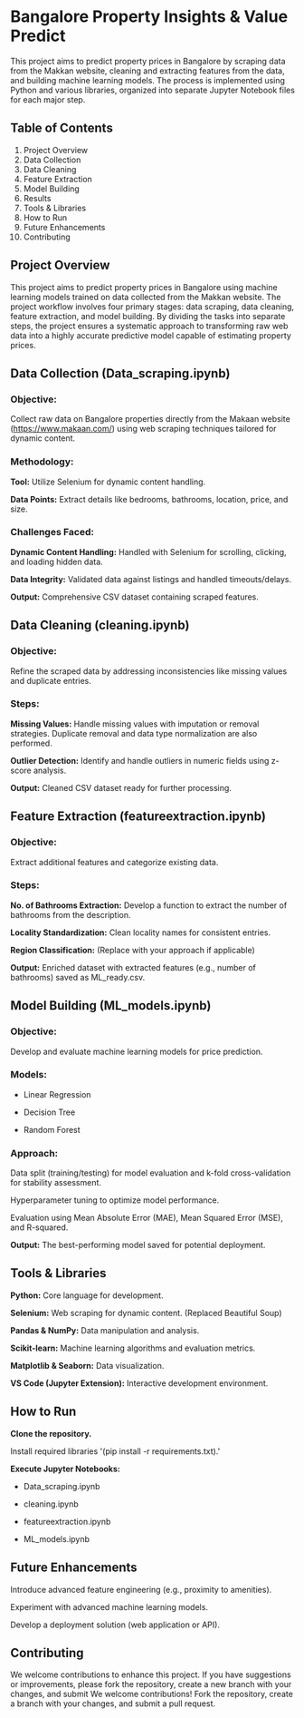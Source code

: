 # Bangalore Property Insights & Value Predict 
This project aims to predict property prices in Bangalore by scraping data from the Makkan website, cleaning and extracting features from the data, and building machine learning models. The process is implemented using Python and various libraries, organized into separate Jupyter Notebook files for each major step.

## Table of Contents

1. Project Overview
2. Data Collection
3. Data Cleaning
4. Feature Extraction
5. Model Building
6. Results
7. Tools & Libraries
8. How to Run
9. Future Enhancements
10. Contributing

## Project Overview

This project aims to predict property prices in Bangalore using machine learning models trained on data collected from the Makkan website. The project workflow involves four primary stages: data scraping, data cleaning, feature extraction, and model building. By dividing the tasks into separate steps, the project ensures a systematic approach to transforming raw web data into a highly accurate predictive model capable of estimating property prices.

## Data Collection (Data_scraping.ipynb)

### Objective:
Collect raw data on Bangalore properties directly from the Makaan website (https://www.makaan.com/) using web scraping techniques tailored for dynamic content.
 ### Methodology:

**Tool:** Utilize Selenium for dynamic content handling.

**Data Points:**  Extract details like bedrooms, bathrooms, location, price, and size.

### Challenges Faced:

**Dynamic Content Handling:** Handled with Selenium for scrolling, clicking, and loading hidden data.

**Data Integrity:** Validated data against listings and handled timeouts/delays.

**Output:** Comprehensive CSV dataset containing scraped features.

## Data Cleaning (cleaning.ipynb)

### Objective: 

Refine the scraped data by addressing inconsistencies like missing values and duplicate entries.
### Steps:
**Missing Values:** Handle missing values with imputation or removal strategies. Duplicate removal and data type normalization are also performed.

**Outlier Detection:** Identify and handle outliers in numeric fields using z-score analysis.

**Output:** Cleaned CSV dataset ready for further processing.

## Feature Extraction (featureextraction.ipynb)

### Objective:
Extract additional features and categorize existing data.

### Steps:

**No. of Bathrooms Extraction:** Develop a function to extract the number of bathrooms from the description.

**Locality Standardization:** Clean locality names for consistent entries.

**Region Classification:** (Replace with your approach if applicable)

**Output:** Enriched dataset with extracted features (e.g., number of bathrooms) saved as ML_ready.csv.

## Model Building (ML_models.ipynb)

### Objective:
Develop and evaluate machine learning models for price prediction.
### Models: 
 * Linear Regression
   
 * Decision Tree
     
 * Random Forest
 
### Approach:
Data split (training/testing) for model evaluation and k-fold cross-validation for stability assessment.

Hyperparameter tuning to optimize model performance.

Evaluation using Mean Absolute Error (MAE), Mean Squared Error (MSE), and R-squared.

**Output:** The best-performing model saved for potential deployment.
## Tools & Libraries

**Python:** Core language for development.

**Selenium:** Web scraping for dynamic content. (Replaced Beautiful Soup)

**Pandas & NumPy:** Data manipulation and analysis.

**Scikit-learn:** Machine learning algorithms and evaluation metrics.

**Matplotlib & Seaborn:** Data visualization.

**VS Code (Jupyter Extension):** Interactive development environment.



## How to Run

**Clone the repository.**

  Install required libraries  '(pip install -r requirements.txt).'

**Execute Jupyter Notebooks:**

* Data_scraping.ipynb 

* cleaning.ipynb 
 
* featureextraction.ipynb 

* ML_models.ipynb 

## Future Enhancements

Introduce advanced feature engineering (e.g., proximity to amenities).

Experiment with advanced machine learning models.

Develop a deployment solution (web application or API).
## Contributing
We welcome contributions to enhance this project. If you have suggestions or improvements, please fork the repository, create a new branch with your changes, and submit
We welcome contributions! Fork the repository, create a branch with your changes, and submit a pull request.
